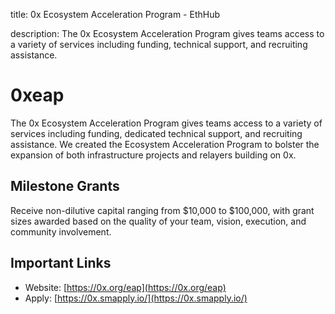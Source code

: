 title: 0x Ecosystem Acceleration Program - EthHub

description: The 0x Ecosystem Acceleration Program gives teams access to a variety of services including funding, technical support, and recruiting assistance.

# 0xeap

The 0x Ecosystem Acceleration Program gives teams access to a variety of services including funding, dedicated technical support, and recruiting assistance. We created the Ecosystem Acceleration Program to bolster the expansion of both infrastructure projects and relayers building on 0x.

## Milestone Grants

Receive non-dilutive capital ranging from $10,000 to $100,000, with grant sizes awarded based on the quality of your team, vision, execution, and community involvement.

## Important Links

* Website: [https://0x.org/eap](https://0x.org/eap)
* Apply: [https://0x.smapply.io/](https://0x.smapply.io/)

